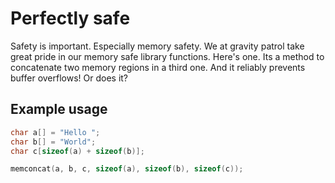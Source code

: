 
# Perfectly safe

Safety is important. Especially memory safety. We at gravity patrol take great pride in our memory safe library functions. Here's one. Its a method to concatenate two memory regions in a third one. And it reliably prevents buffer overflows! Or does it?

## Example usage 

```C
char a[] = "Hello ";
char b[] = "World";
char c[sizeof(a) + sizeof(b)];

memconcat(a, b, c, sizeof(a), sizeof(b), sizeof(c));
```

